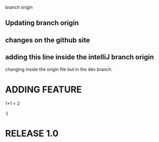 branch origin

## Updating branch origin

## changes on the github site


## adding this line inside the intelliJ branch origin


changing inside the origin file but in the dev branch.

# ADDING FEATURE
1+1 = 2

:)

# RELEASE 1.0